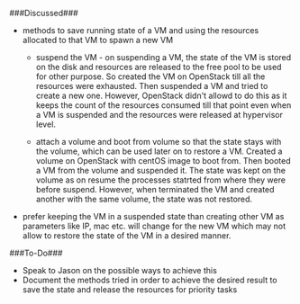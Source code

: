 ###Discussed###

* methods to save running state of a VM and using the resources allocated to that VM to spawn a new VM
	- suspend the VM - on suspending a VM, the state of the VM is stored on the disk and resources are released to the free pool to be used for other purpose.
	So created the VM on OpenStack till all the resources were exhausted. Then suspended a VM and tried to create a new one. However, OpenStack didn't allowd to do this as it keeps the count of the resources consumed till that point even when a VM is suspended and the resources were released at hypervisor level.
	
	- attach a volume and boot from volume so that the state stays with the volume, which can be used later on to restore a VM.
	Created a volume on OpenStack with centOS image to boot from. Then booted a VM from the volume and suspended it. The state was kept on the volume as on resume the processes statrted from where they were before suspend. However, when terminated the VM and created another with the same volume, the state was not restored.
	
* prefer keeping the VM in a suspended state than creating other VM as parameters like IP, mac etc. will change for the new VM which may not allow to restore the state of the VM in a desired manner.
	

###To-Do###
* Speak to Jason on the possible ways to achieve this 
* Document the methods tried in order to achieve the desired result to save the state and release the resources for priority tasks